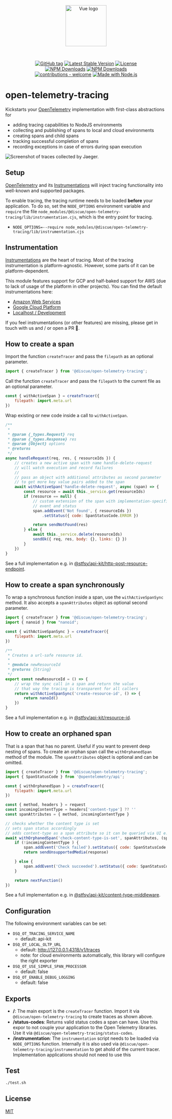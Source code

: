 
<p align="center">
<a href="https://www.discue.io/" target="_blank" rel="noopener noreferrer"><img width="128" src="https://www.discue.io/icons-fire-no-badge-square/web/icon-192.png" alt="Vue logo">
</a>
</p>

<br/>
<div align="center">

[![GitHub tag](https://img.shields.io/github/tag/discue/open-telemetry-tracing?include_prereleases=&sort=semver&color=blue)](https://github.com/discue/open-telemetry-tracing/releases/)
[![Latest Stable Version](https://img.shields.io/npm/v/@discue/open-telemetry-tracing.svg)](https://www.npmjs.com/package/@discue/open-telemetry-tracing)
[![License](https://img.shields.io/npm/l/@discue/open-telemetry-tracing.svg)](https://www.npmjs.com/package/@discue/open-telemetry-tracing)
<br/>
[![NPM Downloads](https://img.shields.io/npm/dt/@discue/open-telemetry-tracing.svg)](https://www.npmjs.com/package/@discue/open-telemetry-tracing)
[![NPM Downloads](https://img.shields.io/npm/dm/@discue/open-telemetry-tracing.svg)](https://www.npmjs.com/package/@discue/open-telemetry-tracing)
<br/>
[![contributions - welcome](https://img.shields.io/badge/contributions-welcome-blue)](/CONTRIBUTING.md "Go to contributions doc")
[![Made with Node.js](https://img.shields.io/badge/Node.js->=18-blue?logo=node.js&logoColor=white)](https://nodejs.org "Go to Node.js homepage")

</div>

# open-telemetry-tracing
Kickstarts your [OpenTelemetry](https://opentelemetry.io/docs/instrumentation/js/getting-started/nodejs/) implementation with first-class abstractions for
- adding tracing capabilities to NodeJS environments
- collecting and publishing of spans to local and cloud environments
- creating spans and child spans
- tracking successful completion of spans
- recording exceptions in case of errors during span execution

![Screenshot of traces collected by Jaeger.](traces.png)

## Setup
[OpenTelemetry](https://opentelemetry.io/docs/instrumentation/js/getting-started/nodejs/) and its [Instrumentations](https://opentelemetry.io/docs/instrumentation/js/libraries/) will inject tracing functionality into well-known and supported packages. 

To enable tracing, the tracing runtime needs to be loaded **before** your application. To do so, set the `NODE_OPTIONS` environment variable and `require` the file `node_modules/@discue/open-telemetry-tracing/lib/instrumentation.cjs`, which is the entry point for tracing.
- `NODE_OPTIONS=--require node_modules/@discue/open-telemetry-tracing/lib/instrumentation.cjs`

## Instrumentation
[Instrumentations](https://opentelemetry.io/docs/instrumentation/js/libraries/) are the heart of tracing. Most of the tracing instrumentation is platform-agnostic. However, some parts of it can be platform-dependent.

This module features support for GCP and half-baked support for AWS (due to lack of usage of the platform in other projects). You can find the default instrumentations here:
- [Amazon Web Services](lib/tracing/aws/aws-instrumentations.cjs)
- [Google Cloud Platform](lib/tracing/gcp/gcp-instrumentations.cjs)
- [Localhost / Development](lib/tracing/gcp/gcp-instrumentations.cjs)

If you feel instrumentations (or other features) are missing, please get in touch with us and / or open a PR 🙂.

## How to create a span

Import the function `createTracer` and pass the `filepath` as an optional parameter.
```js
import { createTracer } from '@discue/open-telemetry-tracing';
```

Call the function `createTracer` and pass the `filepath` to the current file as an optional parameter.
```js
const { withActiveSpan } = createTracer({
    filepath: import.meta.url
})
```

Wrap existing or new code inside a call to `withActiveSpan`.
```js
/**
 * 
 * @param {_types.Request} req 
 * @param {_types.Response} res 
 * @param {Object} options
 * @returns 
 */
async handleRequest(req, res, { resourceIds }) {
    // creates a new active span with name handle-delete-request
    // will watch execution and record failures
    //
    // pass an object with additional attributes as second parameter
    // to get more key value pairs added to the span
    await withActiveSpan('handle-delete-request', async (span) => {
        const resource = await this._service.get(resourceIds)
        if (resource == null) {
            // custom extension of the span with implementation-specific
            // event and status
            span.addEvent('Not found', { resourceIds })
                .setStatus({ code: SpanStatusCode.ERROR })

            return sendNotFound(res)
        } else {
            await this._service.delete(resourceIds)
            sendOk({ req, res, body: {}, links: {} })
        }
    })
}
```

See a full implementation e.g. in [@stfsy/api-kit/http-post-resource-endpoint](https://github.com/stfsy/node-api-kit/blob/main/lib/endpoints/http-post-resource-endpoint.js).

## How to create a span synchronously
To wrap a synchronous function inside a span, use the `withActiveSpanSync` method. It also accepts a `spanAttributes` object as optional second parameter.

```js
import { createTracer } from '@discue/open-telemetry-tracing';
import { nanoid } from "nanoid";

const { withActiveSpanSync } = createTracer({
    filepath: import.meta.url
})

/**
 * Creates a url-safe resource id.
 * 
 * @module newResourceId
 * @returns {String}
 */
export const newResourceId = () => {
    // wrap the sync call in a span and return the value
    // that way the tracing is transparent for all callers
    return withActiveSpanSync('create-resource-id', () => {
        return nanoId()
    })
}
```

See a full implementation e.g. in [@stfsy/api-kit/resource-id](https://github.com/stfsy/node-api-kit/blob/main/lib/util/resource-id.js).


## How to create an orphaned span
That is a span that has no parent. Useful if you want to prevent deep nesting of spans. To create an orphan span call the `withOrphanedSpan` method of the module. The `spanAttributes` object is optional and can be omitted.

```js
import { createTracer } from '@discue/open-telemetry-tracing';
import { SpanStatusCode } from '@opentelemetry/api';

const { withOrphanedSpan } = createTracer({
    filepath: import.meta.url
})

const { method, headers } = request
const incomingContentType = headers['content-type'] ?? ''
const spanAttributes = { method, incomingContentType }

// checks whether the content type is set
// sets span status accordingly
// adds content-type as a span attribute so it can be queried via UI e.g. Jaeger
await withOrphanedSpan('check-content-type-is-set', spanAttributes, (span) => {
    if (!incomingContentType ) {
        span.addEvent('Check failed').setStatus({ code: SpanStatusCode.ERROR })
        return sendUnsupportedMedia(response)

    } else {
        span.addEvent('Check succeeded').setStatus({ code: SpanStatusCode.OK })
    }

    return nextFunction()
})
```

See a full implementation e.g. in [@stfsy/api-kit/content-type-middleware](https://github.com/stfsy/node-api-kit/blob/main/lib/middlewares/content-type.js).

## Configuration
The following environment variables can be set:
- `DSQ_OT_TRACING_SERVICE_NAME` 
  - default: api-kit
- `DSQ_OT_LOCAL_OLTP_URL`
  - default: http://127.0.0.1:4318/v1/traces
  - note:  for cloud environments automatically, this library will configure the right exporter
- `DSQ_OT_USE_SIMPLE_SPAN_PROCESSOR`
  - default: false
- `DSQ_OT_ENABLE_DEBUG_LOGGING`
  - default: false

## Exports
- **/**: The main export is the `createTracer` function. Import it via `@discue/open-telemetry-tracing` to create traces as shown above. 
- **/status-codes**: Returns valid status codes a span can have. Use this expor to not couple your application to the Open Telemetry libraries. Use it via `@discue/open-telemetry-tracing/status-codes`.
- **/instrumentation**: The `instrumentation` script needs to be loaded via `NODE_OPTIONS` function. Internally it is also used via `@discue/open-telemetry-tracing/instrumentation` to get ahold of the current tracer. Implementation applications should not need to use this

## Test
```bash
./test.sh
```

## License

[MIT](https://choosealicense.com/licenses/mit/)